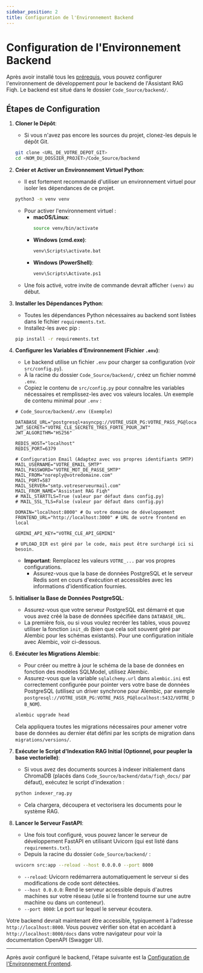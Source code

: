 ```yaml
---
sidebar_position: 2
title: Configuration de l'Environnement Backend
---
```


# Configuration de l'Environnement Backend

Après avoir installé tous les [prérequis](./prerequisites.md), vous pouvez configurer l'environnement de développement pour le backend de l'Assistant RAG Fiqh. Le backend est situé dans le dossier `Code_Source/backend/`.

## Étapes de Configuration

1.  **Cloner le Dépôt**:
    * Si vous n'avez pas encore les sources du projet, clonez-les depuis le dépôt Git.
    ```bash
    git clone <URL_DE_VOTRE_DEPOT_GIT>
    cd <NOM_DU_DOSSIER_PROJET>/Code_Source/backend
    ```

2.  **Créer et Activer un Environnement Virtuel Python**:
    * Il est fortement recommandé d'utiliser un environnement virtuel pour isoler les dépendances de ce projet.
    ```bash
    python3 -m venv venv
    ```
    * Pour activer l'environnement virtuel :
        * **macOS/Linux**:
          ```bash
          source venv/bin/activate
          ```
        * **Windows (cmd.exe)**:
          ```bash
          venv\Scripts\activate.bat
          ```
        * **Windows (PowerShell)**:
          ```bash
          venv\Scripts\Activate.ps1
          ```
    * Une fois activé, votre invite de commande devrait afficher `(venv)` au début.

3.  **Installer les Dépendances Python**:
    * Toutes les dépendances Python nécessaires au backend sont listées dans le fichier `requirements.txt`.
    * Installez-les avec pip :
    ```bash
    pip install -r requirements.txt
    ```

4.  **Configurer les Variables d'Environnement (Fichier `.env`)**:
    * Le backend utilise un fichier `.env` pour charger sa configuration (voir `src/config.py`).
    * À la racine du dossier `Code_Source/backend/`, créez un fichier nommé `.env`.
    * Copiez le contenu de `src/config.py` pour connaître les variables nécessaires et remplissez-les avec vos valeurs locales. Un exemple de contenu minimal pour `.env` :

    ```env
    # Code_Source/backend/.env (Exemple)

    DATABASE_URL="postgresql+asyncpg://VOTRE_USER_PG:VOTRE_PASS_PG@localhost:5432/VOTRE_DB_NOM"
    JWT_SECRET="VOTRE_CLE_SECRETE_TRES_FORTE_POUR_JWT"
    JWT_ALGORITHM="HS256"

    REDIS_HOST="localhost"
    REDIS_PORT=6379

    # Configuration Email (Adaptez avec vos propres identifiants SMTP)
    MAIL_USERNAME="VOTRE_EMAIL_SMTP"
    MAIL_PASSWORD="VOTRE_MOT_DE_PASSE_SMTP"
    MAIL_FROM="noreply@votredomaine.com"
    MAIL_PORT=587
    MAIL_SERVER="smtp.votreserveurmail.com"
    MAIL_FROM_NAME="Assistant RAG Fiqh"
    # MAIL_STARTTLS=True (valeur par défaut dans config.py)
    # MAIL_SSL_TLS=False (valeur par défaut dans config.py)

    DOMAIN="localhost:8000" # Ou votre domaine de développement
    FRONTEND_URL="http://localhost:3000" # URL de votre frontend en local

    GEMINI_API_KEY="VOTRE_CLE_API_GEMINI"

    # UPLOAD_DIR est géré par le code, mais peut être surchargé ici si besoin.
    ```
    * **Important**: Remplacez les valeurs `VOTRE_...` par vos propres configurations.
        * Assurez-vous que la base de données PostgreSQL et le serveur Redis sont en cours d'exécution et accessibles avec les informations d'identification fournies.

5.  **Initialiser la Base de Données PostgreSQL**:
    * Assurez-vous que votre serveur PostgreSQL est démarré et que vous avez créé la base de données spécifiée dans `DATABASE_URL`.
    * La première fois, ou si vous voulez recréer les tables, vous pouvez utiliser la fonction `init_db` (bien que cela soit souvent géré par Alembic pour les schémas existants). Pour une configuration initiale avec Alembic, voir ci-dessous.

6.  **Exécuter les Migrations Alembic**:
    * Pour créer ou mettre à jour le schéma de la base de données en fonction des modèles SQLModel, utilisez Alembic.
    * Assurez-vous que la variable `sqlalchemy.url` dans `alembic.ini` est correctement configurée pour pointer vers votre base de données PostgreSQL (utilisez un driver synchrone pour Alembic, par exemple `postgresql://VOTRE_USER_PG:VOTRE_PASS_PG@localhost:5432/VOTRE_DB_NOM`).
    ```bash
    alembic upgrade head
    ```
    Cela appliquera toutes les migrations nécessaires pour amener votre base de données au dernier état défini par les scripts de migration dans `migrations/versions/`.

7.  **Exécuter le Script d'Indexation RAG Initial (Optionnel, pour peupler la base vectorielle)**:
    * Si vous avez des documents sources à indexer initialement dans ChromaDB (placés dans `Code_Source/backend/data/fiqh_docs/` par défaut), exécutez le script d'indexation :
    ```bash
    python indexer_rag.py
    ```
    * Cela chargera, découpera et vectorisera les documents pour le système RAG.

8.  **Lancer le Serveur FastAPI**:
    * Une fois tout configuré, vous pouvez lancer le serveur de développement FastAPI en utilisant Uvicorn (qui est listé dans `requirements.txt`).
    * Depuis la racine du dossier `Code_Source/backend/` :
    ```bash
    uvicorn src:app --reload --host 0.0.0.0 --port 8000
    ```
    * `--reload`: Uvicorn redémarrera automatiquement le serveur si des modifications de code sont détectées.
    * `--host 0.0.0.0`: Rend le serveur accessible depuis d'autres machines sur votre réseau (utile si le frontend tourne sur une autre machine ou dans un conteneur).
    * `--port 8000`: Le port sur lequel le serveur écoutera.

Votre backend devrait maintenant être accessible, typiquement à l'adresse `http://localhost:8000`. Vous pouvez vérifier son état en accédant à `http://localhost:8000/docs` dans votre navigateur pour voir la documentation OpenAPI (Swagger UI).

---

Après avoir configuré le backend, l'étape suivante est la [Configuration de l'Environnement Frontend](./frontend-setup.md).